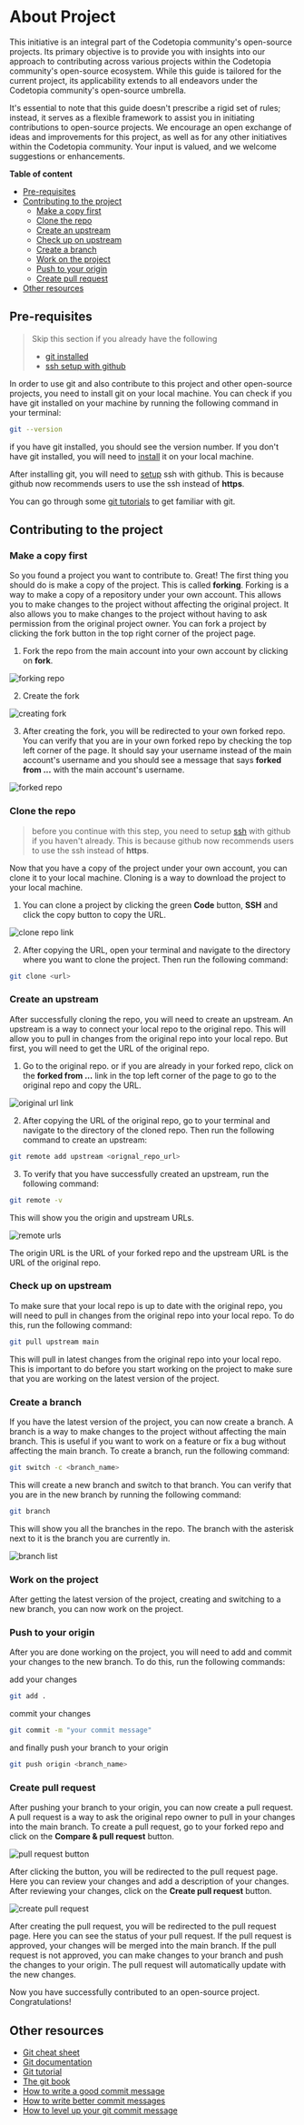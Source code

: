 # About Project

This initiative is an integral part of the Codetopia community's open-source projects. Its primary objective is to provide you with insights into our approach to contributing across various projects within the Codetopia community's open-source ecosystem. While this guide is tailored for the current project, its applicability extends to all endeavors under the Codetopia community's open-source umbrella.

It's essential to note that this guide doesn't prescribe a rigid set of rules; instead, it serves as a flexible framework to assist you in initiating contributions to open-source projects. We encourage an open exchange of ideas and improvements for this project, as well as for any other initiatives within the Codetopia community. Your input is valued, and we welcome suggestions or enhancements.


**Table of content**
- [Pre-requisites](##pre-requisites)
- [Contributing to the project](##contributing-to-the-project)
    - [Make a copy first](###make-a-copy-first)
    - [Clone the repo](###clone-the-repo)
    - [Create an upstream](###create-an-upstream)
    - [Check up on upstream](###check-up-on-upstream)
    - [Create a branch](###create-a-branch)
    - [Work on the project](###work-on-the-project)
    - [Push to your origin](###push-to-your-origin)
    - [Create pull request](###create-pull-request)
- [Other resources](##other-resources)


## Pre-requisites

> Skip this section if you already have the following 
>
>- [git installed](https://git-scm.com/book/en/v2/Getting-Started-Installing-Git)
>- [ssh setup with github](https://docs.github.com/en/authentication/connecting-to-github-with-ssh)


In order to use git and also contribute to this project and other open-source projects, you need to install git on your local machine. You can check if you have git installed on your machine by running the following command in your terminal:

```bash
git --version
```

if you have git installed, you should see the version number. If you don't have git installed, you will need to [install](https://git-scm.com/book/en/v2/Getting-Started-Installing-Git) it on your local machine.

After installing git, you will need to [setup](https://docs.github.com/en/authentication/connecting-to-github-with-ssh) ssh with github. This is because github now recommends users to use the ssh instead of **https**.

You can go through some [git tutorials](https://git-scm.com/book/en/v2) to get familiar with git.


## Contributing to the project
### Make a copy first

So you found a project you want to contribute to. Great! The first thing you should do is make a copy of the project. This is called **forking**. Forking is a way to make a copy of a repository under your own account. This allows you to make changes to the project without affecting the original project. It also allows you to make changes to the project without having to ask permission from the original project owner. You can fork a project by clicking the fork button in the top right corner of the project page.

1. Fork the repo from the main account into your own account by clicking on **fork**.

![forking repo](/images/fork.png)

2. Create the fork

![creating fork](/images/create-fork.png)

3. After creating the fork, you will be redirected to your own forked repo. You can verify that you are in your own forked repo by checking the top left corner of the page. It should say your username instead of the main account's username and you should see a message that says **forked from ...** with the main account's username.

![forked repo](/images/forked-link.png)

### Clone the repo
> before you continue with this step, you need to setup [ssh](https://docs.github.com/en/authentication/connecting-to-github-with-ssh) with github if you haven't already. This is because github now recommends users to use the ssh instead of **https**. 

Now that you have a copy of the project under your own account, you can clone it to your local machine. Cloning is a way to download the project to your local machine.
1. You can clone a project by clicking the green **Code** button, **SSH** and click the copy button to copy the URL.

![clone repo link](/images/code-url.png)

2. After copying the URL, open your terminal and navigate to the directory where you want to clone the project. Then run the following command:

```bash
git clone <url>
```

### Create an upstream
After successfully cloning the repo, you will need to create an upstream. An upstream is a way to connect your local repo to the original repo. This will allow you to pull in changes from the original repo into your local repo. But first, you will need to get the URL of the original repo.

1. Go to the original repo. or if you are already in your forked repo, click on the **forked from ...** link in the top left corner of the page to go to the original repo and copy the URL. 

![original url link](/images/original-url-link.png)

2. After copying the URL of the original repo, go to your terminal and navigate to the directory of the cloned repo. Then run the following command to create an upstream:

```bash 
git remote add upstream <orignal_repo_url>
```

3. To verify that you have successfully created an upstream, run the following command:

```bash
git remote -v
```
This will show you the origin and upstream URLs.

![remote urls](/images/remote-list.png)

The origin URL is the URL of your forked repo and the upstream URL is the URL of the original repo.

### Check up on upstream

To make sure that your local repo is up to date with the original repo, you will need to pull in changes from the original repo into your local repo. To do this, run the following command:

```bash
git pull upstream main
```

This will pull in latest changes from the original repo into your local repo. This is important to do before you start working on the project to make sure that you are working on the latest version of the project.


### Create a branch

If you have the latest version of the project, you can now create a branch. A branch is a way to make changes to the project without affecting the main branch. This is useful if you want to work on a feature or fix a bug without affecting the main branch. To create a branch, run the following command:

```bash
git switch -c <branch_name>
```

This will create a new branch and switch to that branch. You can verify that you are in the new branch by running the following command:

```bash
git branch
```

This will show you all the branches in the repo. The branch with the asterisk next to it is the branch you are currently in.

![branch list](/images/branch-list.png)

### Work on the project

After getting the latest version of the project, creating and switching to a new branch, you can now work on the project. 

### Push to your origin

After you are done working on the project, you will need to add and commit your changes to the new branch. To do this, run the following commands:

add your changes
```bash
git add .
```

commit your changes
```bash
git commit -m "your commit message"
```

and finally push your branch to your origin

```bash
git push origin <branch_name>
```

### Create pull request

After pushing your branch to your origin, you can now create a pull request. A pull request is a way to ask the original repo owner to pull in your changes into the main branch. To create a pull request, go to your forked repo and click on the **Compare & pull request** button.

![pull request button](/images/compare-pull-request.png)

After clicking the button, you will be redirected to the pull request page. Here you can review your changes and add a description of your changes. After reviewing your changes, click on the **Create pull request** button.

![create pull request](/images/create-pull-request.png)

After creating the pull request, you will be redirected to the pull request page. Here you can see the status of your pull request. If the pull request is approved, your changes will be merged into the main branch. If the pull request is not approved, you can make changes to your branch and push the changes to your origin. The pull request will automatically update with the new changes.

Now you have successfully contributed to an open-source project. Congratulations!

## Other resources
- [Git cheat sheet](https://education.github.com/git-cheat-sheet-education.pdf)
- [Git documentation](https://git-scm.com/doc)
- [Git tutorial](https://www.atlassian.com/git/tutorials)
- [The git book](https://git-scm.com/book/en/v2)
- [How to write a good commit message](https://chris.beams.io/posts/git-commit/)
- [How to write better commit messages](https://www.freecodecamp.org/news/writing-good-commit-messages-a-practical-guide/)
- [How to level up your git commit message](https://www.freecodecamp.org/news/how-to-write-better-git-commit-messages/)